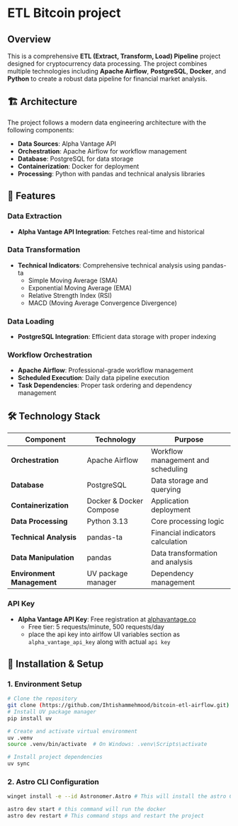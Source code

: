 # ETL Bitcoin project
## Overview

This is a comprehensive **ETL (Extract, Transform, Load) Pipeline** project designed for cryptocurrency data processing. The project combines multiple technologies including **Apache Airflow**, **PostgreSQL**, **Docker**, and **Python** to create a robust data pipeline for financial market analysis.

## 🏗️ Architecture

The project follows a modern data engineering architecture with the following components:

- **Data Sources**: Alpha Vantage API
- **Orchestration**: Apache Airflow for workflow management
- **Database**: PostgreSQL for data storage
- **Containerization**: Docker for deployment
- **Processing**: Python with pandas and technical analysis libraries


## 🚀 Features

### Data Extraction
- **Alpha Vantage API Integration**: Fetches real-time and historical 

### Data Transformation
- **Technical Indicators**: Comprehensive technical analysis using pandas-ta
  - Simple Moving Average (SMA)
  - Exponential Moving Average (EMA)
  - Relative Strength Index (RSI)
  - MACD (Moving Average Convergence Divergence)
  

### Data Loading
- **PostgreSQL Integration**: Efficient data storage with proper indexing

### Workflow Orchestration
- **Apache Airflow**: Professional-grade workflow management
- **Scheduled Execution**: Daily data pipeline execution
- **Task Dependencies**: Proper task ordering and dependency management

## 🛠️ Technology Stack

| Component | Technology | Purpose |
|-----------|------------|---------|
| **Orchestration** | Apache Airflow  | Workflow management and scheduling |
| **Database** | PostgreSQL  | Data storage and querying |
| **Containerization** | Docker & Docker Compose | Application deployment |
| **Data Processing** | Python 3.13 | Core processing logic |
| **Technical Analysis** | pandas-ta | Financial indicators calculation |
| **Data Manipulation** | pandas | Data transformation and analysis |
| **Environment Management** | UV package manager | Dependency management |


### API Key
- **Alpha Vantage API Key**: Free registration at [alphavantage.co](https://www.alphavantage.co/support/#api-key)
  - Free tier: 5 requests/minute, 500 requests/day
  - place the api key into airlfow UI variables section as `alpha_vantage_api_key` along with actual `api key`

## 🔧 Installation & Setup

### 1. Environment Setup

```bash
# Clone the repository
git clone (https://github.com/Ihtishammehmood/bitcoin-etl-airflow.git)
# Install UV package manager
pip install uv

# Create and activate virtual environment
uv .venv
source .venv/bin/activate  # On Windows: .venv\Scripts\activate

# Install project dependencies
uv sync
```

### 2. Astro CLI Configuration

```bash
winget install -e --id Astronomer.Astro # This will install the astro CLI

astro dev start # this command will run the docker
astro dev restart # This command stops and restart the project

```


